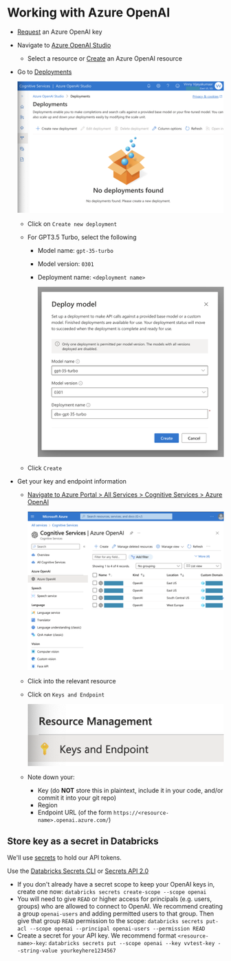 # Working with Azure OpenAI

- [Request](https://aka.ms/oai/access) an Azure OpenAI key
- Navigate to [Azure OpenAI Studio](https://oai.azure.com/)
  - Select a resource or [Create](https://portal.azure.com/?microsoft_azure_marketplace_ItemHideKey=microsoft_openai_tip#create/Microsoft.CognitiveServicesOpenAI) an Azure OpenAI resource
- Go to [Deployments](https://oai.azure.com/portal/deployment)

  <img src="https://raw.githubusercontent.com/vinoaj/databricks-resources/main/assets/img/openai/azure-openai-deployments.png" width="600">

  - Click on `Create new deployment`
  - For GPT3.5 Turbo, select the following
    - Model name: `gpt-35-turbo`
    - Model version: `0301`
    - Deployment name: `<deployment name>`
  
      <img src="https://raw.githubusercontent.com/vinoaj/databricks-resources/main/assets/img/openai/azure-openai-deployments-create.png" width="600">

  - Click `Create`
- Get your key and endpoint information
  - [Navigate to Azure Portal > All Services > Cognitive Services > Azure OpenAI](https://portal.azure.com/#view/Microsoft_Azure_ProjectOxford/CognitiveServicesHub/~/OpenAI)
    
    <img src="https://raw.githubusercontent.com/vinoaj/databricks-resources/main/assets/img/openai/azure-openai-cognitive-services-overview.png" width="600">

  - Click into the relevant resource
  - Click on `Keys and Endpoint`

    <img src="https://raw.githubusercontent.com/vinoaj/databricks-resources/main/assets/img/openai/azure-openai-cognitive-services-keys-endpoints.png" width="470">

  - Note down your:
    - Key (do **NOT** store this in plaintext, include it in your code, and/or commit it into your git repo)
    - Region
    - Endpoint URL (of the form `https://<resource-name>.openai.azure.com/`)

## Store key as a secret in Databricks

We'll use [secrets](https://docs.databricks.com/security/secrets/index.html) to hold our API tokens. 

Use the [Databricks Secrets CLI](https://docs.databricks.com/dev-tools/cli/secrets-cli.html) or [Secrets API 2.0](https://docs.databricks.com/dev-tools/api/latest/secrets.html)

- If you don't already have a secret scope to keep your OpenAI keys in, create one now: `databricks secrets create-scope --scope openai`
- You will need to give `READ` or higher access for principals (e.g. users, groups) who are allowed to connect to OpenAI. We recommend creating a group `openai-users` and adding permitted users to that group. Then give that group `READ` permission to the scope: `databricks secrets put-acl --scope openai --principal openai-users --permission READ`
- Create a secret for your API key. We recommend format `<resource-name>-key`: `databricks secrets put --scope openai --key vvtest-key --string-value yourkeyhere1234567`
